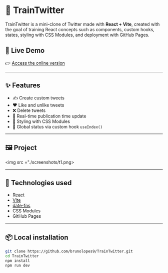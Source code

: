 # 🚆 TrainTwitter

TrainTwitter is a mini-clone of Twitter made with **React + Vite**, created with the goal of training React concepts such as components, custom hooks, states, styling with CSS Modules, and deployment with GitHub Pages.

## 🔴 Live Demo

👉 [Access the online version](https://brunolopes9.github.io/TrainTwitter/)

---

## ✨ Features

- ✍️ Create custom tweets
- ❤️ Like and unlike tweets
- ❌ Delete tweets
- 🧠 Real-time publication time update
- 🎨 Styling with CSS Modules
- 🔁 Global status via custom hook `useIndex()`

---

## 🖼️ Project

<img src ="./screenshots/t1.png>

---

## 🚀 Technologies used

- [React](https://reactjs.org)
- [Vite](https://vitejs.dev)
- [date-fns](https://date-fns.org)
- CSS Modules
- GitHub Pages

---

## 📦 Local installation

```bash
git clone https://github.com/brunolopes9/TrainTwitter.git
cd TrainTwitter
npm install
npm run dev
